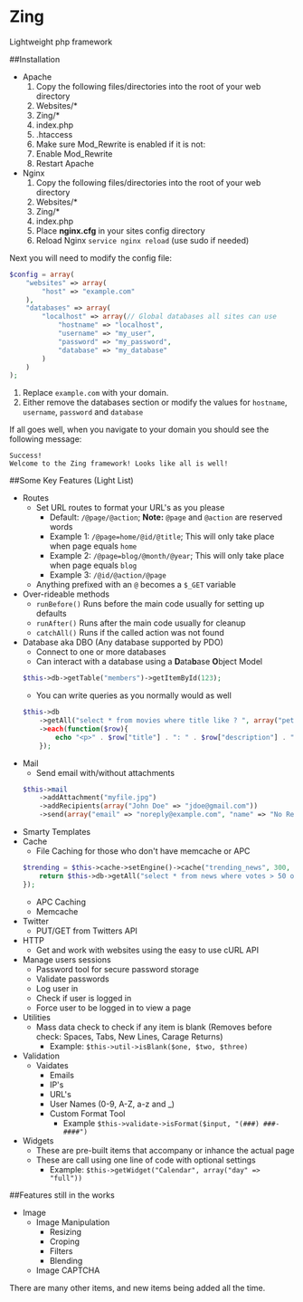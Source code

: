 Zing
====

Lightweight php framework

##Installation

* Apache
  1. Copy the following files/directories into the root of your web directory
    1. Websites/\*
    2. Zing/\*
    3. index.php
    4. .htaccess
  2. Make sure Mod_Rewrite is enabled if it is not:
    1. Enable Mod_Rewrite
    2. Restart Apache
* Nginx
  1. Copy the following files/directories into the root of your web directory
    1. Websites/\*
    2. Zing/\*
    3. index.php
  2. Place <b>nginx.cfg</b> in your sites config directory
  3. Reload Nginx `service nginx reload` (use sudo if needed)

Next you will need to modify the config file:

```php
$config = array(
    "websites" => array(
        "host" => "example.com"
    ),
    "databases" => array(
        "localhost" => array(// Global databases all sites can use
            "hostname" => "localhost",
            "username" => "my_user",
            "password" => "my_password",
            "database" => "my_database"
        )
    )
);
```

1. Replace `example.com` with your domain.
2. Either remove the databases section or modify the values for `hostname`, `username`, `password` and `database`

If all goes well, when you navigate to your domain you should see the following message:

    Success!
    Welcome to the Zing framework! Looks like all is well!

##Some Key Features (Light List)

* Routes
  * Set URL routes to format your URL's as you please
    * Default: `/@page/@action`; <b>Note:</b> `@page` and `@action` are reserved words
    * Example 1: `/@page=home/@id/@title`; This will only take place when page equals `home`
    * Example 2: `/@page=blog/@month/@year`; This will only take place when page equals `blog`
    * Example 3: `/@id/@action/@page`
  * Anything prefixed with an `@` becomes a `$_GET` variable
* Over-rideable methods
  * `runBefore()` Runs before the main code usually for setting up defaults 
  * `runAfter()` Runs after the main code usually for cleanup
  * `catchAll()` Runs if the called action was not found
* Database aka DBO (Any database supported by PDO)
  * Connect to one or more databases
  * Can interact with a database using a <b>D</b>ata<b>b</b>ase <b>O</b>bject Model
  ```php
  $this->db->getTable("members")->getItemById(123);
  ```
  * You can write queries as you normally would as well
  ```php
  $this->db
      ->getAll("select * from movies where title like ? ", array("peter%"))
      ->each(function($row){
          echo "<p>" . $row["title"] . ": " . $row["description"] . "</p>";
      });
  ```
* Mail
  * Send email with/without attachments
  ```php
  $this->mail
      ->addAttachment("myfile.jpg")
      ->addRecipients(array("John Doe" => "jdoe@gmail.com"))
      ->send(array("email" => "noreply@example.com", "name" => "No Reply"), "My Title", "My HTML Message");
  ```
* Smarty Templates
* Cache
  * File Caching for those who don't have memcache or APC
  ```php
  $trending = $this->cache->setEngine()->cache("trending_news", 300, function(){
      return $this->db->getAll("select * from news where votes > 50 order by last_vote desc");
  });
  ```
  * APC Caching
  * Memcache
* Twitter
  * PUT/GET from Twitters API
* HTTP
  * Get and work with websites using the easy to use cURL API
* Manage users sessions
  * Password tool for secure password storage
  * Validate passwords
  * Log user in
  * Check if user is logged in
  * Force user to be logged in to view a page
* Utilities
  * Mass data check to check if any item is blank (Removes before check: Spaces, Tabs, New Lines, Carage Returns)
    * Example: `$this->util->isBlank($one, $two, $three)`
* Validation
  * Vaidates 
    * Emails
    * IP's
    * URL's
    * User Names (0-9, A-Z, a-z and _)
    * Custom Format Tool
      * Example `$this->validate->isFormat($input, "(###) ###-####")`
* Widgets
  * These are pre-built items that accompany or inhance the actual page
  * These are call using one line of code with optional settings
    * Example: `$this->getWidget("Calendar", array("day" => "full"))`

##Features still in the works

* Image
  * Image Manipulation
    * Resizing
    * Croping
    * Filters
    * Blending
  * Image CAPTCHA

There are many other items, and new items being added all the time.
